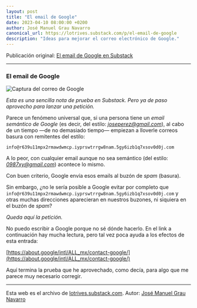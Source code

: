 ```yaml
---
layout: post
title: "El email de Google"
date: 2023-04-10 08:00:00 +0200
author: José Manuel Grau Navarro
canonical_url: https://lotrives.substack.com/p/el-email-de-google
description: "Ideas para mejorar el correo electrónico de Google."
---
```


Publicación original: [El email de Google en Substack](https://lotrives.substack.com/p/el-email-de-google)

---

### El email de Google

![Captura del correo de Google](https://substackcdn.com/image/fetch/w_1200,c_limit,q_auto:good,f_auto,dpr_2,fl_progressive:steep/https%3A%2F%2Fbucketeer-e05bbc84-baa3-437e-9518-adb32be77984.s3.amazonaws.com%2Fpublic%2Fimages%2F6658e823-8a0b-44f8-8d1e-bb76e1735b24_1266x882.jpeg)

*Esta es una sencilla nota de prueba en Substack. Pero ya de paso aprovecho para lanzar una petición.*

Parece un fenómeno universal que, si una persona tiene un *email semántico de Google* (es decir, del estilo: *joseperez@gmail.com*), al cabo de un tiempo —de no demasiado tiempo— empiezan a lloverle correos basura con remitentes del estilo:

`info@r639u11mpx2rmawdwmcp.iyprswtrrgw8nam.5gy6izb1q7xsov0d0j.com`

A lo peor, con cualquier email aunque no sea semántico (del estilo: *0987xy@gmail.com*) acontece lo mismo.

Con buen criterio, Google envía esos emails al buzón de *spam* (basura).

Sin embargo, ¿no le sería posible a Google evitar por completo que `info@r639u11mpx2rmawdwmcp.iyprswtrrgw8nam.5gy6izb1q7xsov0d0j.com` y otras muchas direcciones aparecieran en nuestros buzones, ni siquiera en el buzón de *spam*?

*Queda aquí la petición.*

No puedo escribir a Google porque no sé dónde hacerlo. En el link a continuación hay mucha lectura, pero tal vez poca ayuda a los efectos de esta entrada:

[https://about.google/intl/ALL_mx/contact-google/](https://about.google/intl/ALL_mx/contact-google/)

Aquí termina la prueba que he aprovechado, como decía, para algo que me parece muy necesario corregir.

---

Esta web es el archivo de [lotrives.substack.com](https://lotrives.substack.com). Autor: [José Manuel Grau Navarro](https://substack.com/@jmgraunavarro)
